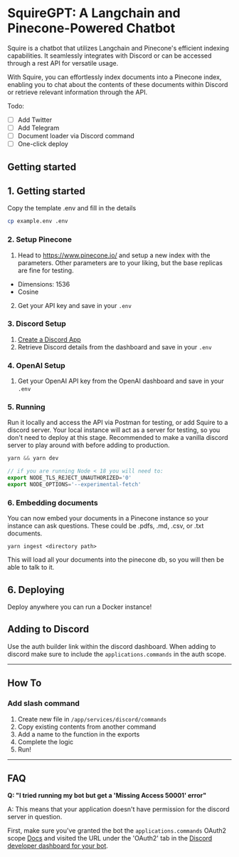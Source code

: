 # SquireGPT: A Langchain and Pinecone-Powered Chatbot

Squire is a chatbot that utilizes Langchain and Pinecone's efficient indexing capabilities. It seamlessly integrates with Discord or can be accessed through a rest API for versatile usage.

With Squire, you can effortlessly index documents into a Pinecone index, enabling you to chat about the contents of these documents within Discord or retrieve relevant information through the API.

Todo:
- [ ] Add Twitter
- [ ] Add Telegram
- [ ] Document loader via Discord command
- [ ] One-click deploy

## Getting started

## 1. Getting started

Copy the template .env and fill in the details
```bash
cp example.env .env
```

### 2. Setup Pinecone

1. Head to https://www.pinecone.io/ and setup a new index with the parameters. Other parameters are to your liking, but the base replicas are fine for testing.

- Dimensions: 1536
- Cosine

2. Get your API key and save in your `.env`


### 3. Discord Setup

1. [Create a Discord App](https://discord.com/developers/applications)
2. Retrieve Discord details from the dashboard and save in your `.env`

### 4. OpenAI Setup

1. Get your OpenAI API key from the OpenAI dashboard and save in your `.env`


### 5. Running
Run it locally and access the API via Postman for testing, or add Squire to a discord server. Your local instance will act as a server for testing, so you don't need to deploy at this stage. Recommended to make a vanilla discord server to play around with before adding to production.

```js
yarn && yarn dev

// if you are running Node < 18 you will need to:
export NODE_TLS_REJECT_UNAUTHORIZED='0'
export NODE_OPTIONS='--experimental-fetch'
```

### 6. Embedding documents

You can now embed your documents in a Pinecone instance so your instance can ask questions. These could be .pdfs, .md, .csv, or .txt documents.

```
yarn ingest <directory path>
```

This will load all your documents into the pinecone db, so you will then be able to talk to it. 

## 6. Deploying
Deploy anywhere you can run a Docker instance! 


## Adding to Discord

Use the auth builder link within the discord dashboard. When adding to discord make sure to include the `applications.commands` in the auth scope.

---

## How To

### Add slash command

1. Create new file in `/app/services/discord/commands`
2. Copy existing contents from another command
3. Add a name to the function in the exports
4. Complete the logic
5. Run!

---

## FAQ

**Q: "I tried running my bot but get a 'Missing Access 50001' error"**

A: This means that your application doesn't have permission for the discord server in question.

First, make sure you've granted the bot the `applications.commands` OAuth2 scope [Docs](https://discord.com/developers/docs/topics/oauth2) and visited the URL under the 'OAuth2' tab in the [Discord developer dashboard for your bot](https://discord.com/developers/applications/).
